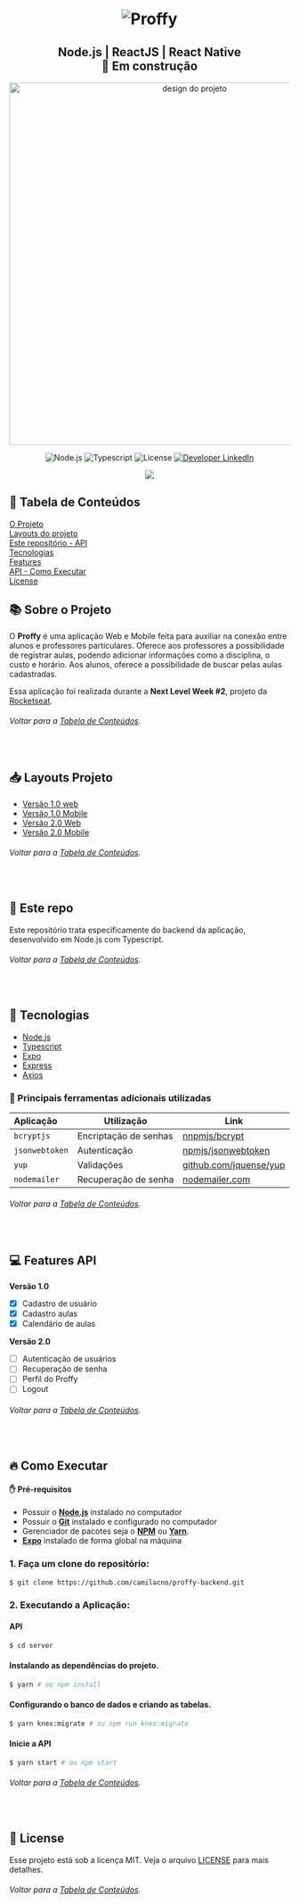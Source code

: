 <h1 align="center">  
<img alt="Proffy" title="#Proffy" src="https://raw.githubusercontent.com/camilacno/proffy-mobile/eef6811620612c0e883bcb0f8d4eb5f6ecb0dcb5/.github/logo.svg" />  
</h1>

<h2 align="center">  
Node.js | ReactJS | React Native <br>🚀 Em construção 
</h2>

<p align="center">
  <img alt="design do projeto" width="650px" src="https://github.com/camilacno/proffy-mobile/blob/master/.github/design.png?raw=true" />
<p>

<p align="center">
	<img alt="Node.js" 
src="https://img.shields.io/badge/nodejs-green?labelColor=green&logo=node.js&logoColor=white">  
  <img alt="Typescript" src="https://img.shields.io/badge/typescript-informational?labelColor=blue&logo=typescript&logoColor=white">  
  <img alt="License" src="https://img.shields.io/github/license/camilacno/proffy-web">    
  <a href="https://www.linkedin.com/in/camilacno" target="_blank"> 
    <img src="https://img.shields.io/badge/-camilacno-007ACC?logo=linkedin&logoColor=white&labelColor=007ACC" alt="Developer LinkedIn" />
  </a>
</p>

<p align="center">
  <a href="https://app.getpostman.com/run-collection/389a037d3d1d70b50026" target="_blank"> 
    <img src="https://run.pstmn.io/button.svg" />
  </a>
</p>


## :link: Tabela de Conteúdos
<p>  
	<a href="#books-sobre-o-projeto">O Projeto</a> <br>
	<a href="#inbox_tray-layouts-projeto">
		Layouts do projeto
	</a> <br>
	<a href="#bookmark_tabs-este-repo">
		Este repositório - API
	</a> <br>	
	<a href="#rocket-tecnologias">Tecnologias</a> <br>
	<a href="#computer-features-api">Features</a> <br>
	<a href="#fire-como-executar">
		API - Como Executar
	</a> <br>
	<a href="#memo-license">License</a>
</p>


## :books: Sobre o Projeto

O  **Proffy**  é uma aplicação Web e Mobile feita para auxiliar na conexão entre alunos e professores particulares. 
Oferece aos professores a possibilidade de registrar aulas, podendo adicionar informações como a disciplina, o custo e horário.
Aos alunos, oferece a possibilidade de buscar pelas aulas cadastradas.

Essa aplicação foi realizada durante a **Next  Level Week #2**, projeto da  [Rocketseat](https://rocketseat.com.br/).

###### *Voltar para a [Tabela de Conteúdos](#link-tabela-de-conteúdos)*.
<br>

## :inbox_tray: Layouts Projeto

- [Versão 1.0 web](https://www.figma.com/file/GHGS126t7WYjnPZdRKChJF/Proffy-Web?node-id=0%3A1)
- [Versão 1.0 Mobile](https://www.figma.com/file/e33KvgUpFdunXxJjHnK7CG/Proffy-Mobile)
- [Versão 2.0 Web](https://www.figma.com/file/7XtNZowoxNdsTlLIx7sGAV/Proffy-Web-2.0-(Copy)?node-id=160%3A2761)
- [Versão 2.0 Mobile](https://www.figma.com/file/gCiWANhD3AfLgPLyjgunYE/Proffy-Mobile-2.0-(Copy)?node-id=188%3A581)

###### *Voltar para a [Tabela de Conteúdos](#link-tabela-de-conteúdos)*.
<br>

## :bookmark_tabs: Este repo

Este repositório trata especificamente do backend da aplicação, desenvolvido em Node.js com Typescript.

###### *Voltar para a [Tabela de Conteúdos](#link-tabela-de-conteúdos)*.
<br>

## :rocket: Tecnologias
-   [Node.js](https://nodejs.org/en/)
-   [Typescript](https://www.typescriptlang.org/)
-   [Expo](https://expo.io/)
-   [Express](https://expressjs.com/)
-   [Axios](https://github.com/axios/axios)


### **:book: Principais ferramentas adicionais utilizadas**

| Aplicação | Utilização | Link |
|:----------|------|---------------------|
|```bcryptjs```| Encriptação de senhas | [nnpmjs/bcrypt](https://www.npmjs.com/package/bcrypt) |
|```jsonwebtoken```| Autenticação | [npmjs/jsonwebtoken](https://www.npmjs.com/package/jsonwebtoken) |
|```yup```| Validações | [github.com/jquense/yup](https://github.com/jquense/yup) |
|```nodemailer```| Recuperação de senha | [nodemailer.com](https://nodemailer.com/about/) |


###### *Voltar para a [Tabela de Conteúdos](#link-tabela-de-conteúdos)*.
<br>

## :computer: Features API
  **Versão 1.0**
- [x] Cadastro de usuário 
- [x] Cadastro aulas 
- [x] Calendário de aulas

**Versão 2.0**
- [ ] Autenticação de usuários
- [ ] Recuperação de senha
- [ ] Perfil do Proffy
- [ ] Logout

###### *Voltar para a [Tabela de Conteúdos](#link-tabela-de-conteúdos)*.
<br>

## :fire: Como Executar

#### :raised_hand: Pré-requisitos
- Possuir o  **[Node.js](https://nodejs.org/en/)**  instalado no computador
- Possuir o  **[Git](https://git-scm.com/)**  instalado e configurado no computador
- Gerenciador de pacotes seja o  **[NPM](https://www.npmjs.com/)**  ou  **[Yarn](https://yarnpkg.com/)**.
- **[Expo](https://expo.io/)**  instalado de forma global na máquina

### 1.  Faça um clone do repositório:
```bash
$ git clone https://github.com/camilacno/proffy-backend.git
```

### 2.  Executando a Aplicação:

  #### API
  ```bash
$ cd server
```

  #### Instalando as dependências do projeto.
   ```bash
$ yarn # ou npm install
```
  
  #### Configurando o banco de dados e criando as tabelas.
  ```bash
$ yarn knex:migrate # ou npm run knex:migrate
```
  
  #### Inicie a API
  ```bash
$ yarn start # ou npm start
```
###### *Voltar para a [Tabela de Conteúdos](#link-tabela-de-conteúdos)*.
<br>


## :memo: License

Esse projeto está sob a licença MIT. Veja o arquivo  [LICENSE](https://github.com/camilacno/proffy-backend/blob/master/LICENSE)  para mais detalhes.
###### *Voltar para a [Tabela de Conteúdos](#link-tabela-de-conteúdos)*.
